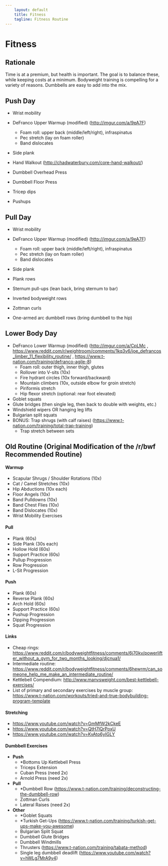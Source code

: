 ```yaml
---
    layout: default
    title: Fitness
    tagline: Fitness Routine
---
```


# Fitness

## Rationale

Time is at a premium, but health is important. The goal is to balance these, while keeping costs at a minimum. Bodyweight training is compelling for a variety of reasons. Dumbbells are easy to add into the mix.

## Push Day

- Wrist mobility
- DeFranco Upper Warmup (modified) (http://imgur.com/a/9eA7F)
	+ Foam roll: upper back (middle/left/right), infraspinatus
	+ Pec stretch (lay on foam roller)
	+ Band dislocates
- Side plank
- Hand Walkout (http://chadwaterbury.com/core-hand-walkout/)

- Dumbbell Overhead Press
- Dumbbell Floor Press
- Tricep dips
- Pushups

## Pull Day

- Wrist mobility
- DeFranco Upper Warmup (modified) (http://imgur.com/a/9eA7F)
	+ Foam roll: upper back (middle/left/right), infraspinatus
	+ Pec stretch (lay on foam roller)
	+ Band dislocates
- Side plank
- Plank rows

- Sternum pull-ups (lean back, bring sternum to bar)
- Inverted bodyweight rows
- Zottman curls
- One-armed arc dumbbell rows (bring dumbbell to the hip)

## Lower Body Day

- DeFranco Lower Warmup (modified) (http://imgur.com/a/CpLMc , https://www.reddit.com/r/weightroom/comments/1kq3v6/joe_defrancos_limber_11_flexibility_routine/ , https://www.t-nation.com/training/defranco-agile-8)
	+ Foam roll: outer thigh, inner thigh, glutes
	+ Rollover into V-sits (10x)
	+ Fire hydrant circles (10x forward/backward)
	+ Mountain climbers (10x, outside elbow for groin stretch)
	+ Piriformis stretch
	+ Hip flexor stretch (optional: rear foot elevated)
- Goblet squats
- Glute bridges (then single leg, then back to double with weights, etc.)
- Windshield wipers OR hanging leg lifts
- Bulgarian split squats
- BONUS: Trap shrugs (with calf raises) (https://www.t-nation.com/training/total-trap-training)
	+ Trap stretch between sets

## Old Routine (Original Modification of the /r/bwf Recommended Routine)

#### Warmup

- Scapular Shrugs / Shoulder Rotations (10x)
- Cat / Camel Stretches (10x)
- Hip Abductions (10x each)
- Floor Angels (10x)
- Band Pulldowns (10x)
- Band Chest Flies (10x)
- Band Dislocates (10x)
- Wrist Mobility Exercises

#### Pull

- Plank (60s)
- Side Plank (30s each)
- Hollow Hold (60s)
- Support Practice (60s)
- Pullup Progression
- Row Progression
- L-Sit Progression

#### Push

- Plank (60s)
- Reverse Plank (60s)
- Arch Hold (60s)
- Support Practice (60s)
- Pushup Progression
- Dipping Progression
- Squat Progression

#### Links

- Cheap rings: https://www.reddit.com/r/bodyweightfitness/comments/6j70kv/powerlifter_without_a_gym_for_two_months_looking/djcnua1/
- Intermediate routine: https://www.reddit.com/r/bodyweightfitness/comments/6hewrm/can_someone_help_me_make_an_intermediate_routine/
- Kettlebell Compendium: http://www.manvsweight.com/best-kettlebell-exercises/
- List of primary and secondary exercises by muscle group: https://www.t-nation.com/workouts/tried-and-true-bodybuilding-program-template

#### Stretching
- https://www.youtube.com/watch?v=GmMfW2kCkeE
- https://www.youtube.com/watch?v=QtH7lQrPoxU
- https://www.youtube.com/watch?v=KvAto6yIGLY

#### Dumbbell Exercises

- **Push**
	- *Bottoms Up Kettlebell Press
	- Triceps Extension
	- Cuban Press (need 2x)
	- Arnold Press (need 2x)
- **Pull**
	- *Dumbbell Row (https://www.t-nation.com/training/deconstructing-the-dumbbell-row)
	- Zottman Curls
	- Lateral Raises (need 2x)
- **Other**
	- *Goblet Squats
	- *Turkish Get-Ups (https://www.t-nation.com/training/turkish-get-ups-make-you-awesome)
	- Bulgarian Split Squat
	- Dumbbell Glute Bridges
	- Dumbbell Windmills
	- Thrusters (https://www.t-nation.com/training/tabata-method)
	- Single leg dumbbell deadlift (https://www.youtube.com/watch?v=hWLg7MrA9y4)

